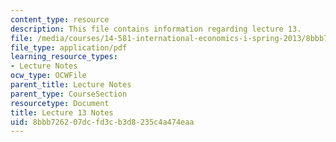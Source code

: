 ```yaml
---
content_type: resource
description: This file contains information regarding lecture 13.
file: /media/courses/14-581-international-economics-i-spring-2013/8bbb726207dcfd3cb3d8235c4a474eaa_MIT14_581S13_classnotes13.pdf
file_type: application/pdf
learning_resource_types:
- Lecture Notes
ocw_type: OCWFile
parent_title: Lecture Notes
parent_type: CourseSection
resourcetype: Document
title: Lecture 13 Notes
uid: 8bbb7262-07dc-fd3c-b3d8-235c4a474eaa
---
```

